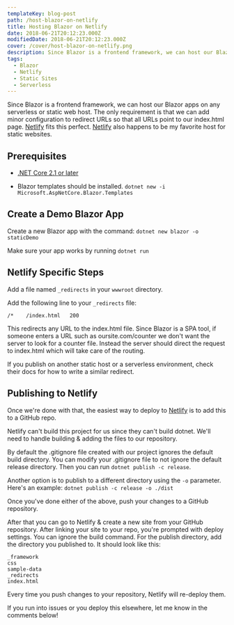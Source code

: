 ```yaml
---
templateKey: blog-post
path: /host-blazor-on-netlify
title: Hosting Blazor on Netlify
date: 2018-06-21T20:12:23.000Z
modifiedDate: 2018-06-21T20:12:23.000Z
cover: /cover/host-blazor-on-netlify.png
description: Since Blazor is a frontend framework, we can host our Blazor apps on any serverless or static web host. The only requirement is that we can add minor configuration to redirect URLs so that all URLs point to our index.html page. Netlify fits this perfect. Netlify also happens to be my favorite host for static websites.
tags:
  - Blazor
  - Netlify
  - Static Sites
  - Serverless
---
```


Since Blazor is a frontend framework, we can host our Blazor apps on any serverless or static web host. The only requirement is that we can add minor configuration to redirect URLs so that all URLs point to our index.html page. [Netlify](https://www.netlify.com/) fits this perfect. [Netlify](https://www.netlify.com/) also happens to be my favorite host for static websites.

## Prerequisites

* [.NET Core 2.1 or later](https://go.microsoft.com/fwlink/?linkid=873092)

* Blazor templates should be installed. `dotnet new -i Microsoft.AspNetCore.Blazor.Templates`

## Create a Demo Blazor App

Create a new Blazor app with the command: `dotnet new blazor -o staticDemo`

Make sure your app works by running `dotnet run`

## Netlify Specific Steps

Add a file named `_redirects` in your `wwwroot` directory.

Add the following line to your `_redirects` file:

```text
/*    /index.html   200
```

This redirects any URL to the index.html file. Since Blazor is a SPA tool, if someone enters a URL such as oursite.com/counter we don't want the server to look for a counter file. Instead the server should direct the request to index.html which will take care of the routing.

If you publish on another static host or a serverless environment, check their docs for how to write a similar redirect.

## Publishing to Netlify

Once we're done with that, the easiest way to deploy to [Netlify](https://www.netlify.com/) is to add this to a GitHub repo.

Netlify can't build this project for us since they can't build dotnet. We'll need to handle building & adding the files to our repository.

By default the .gitignore file created with our project ignores the default build directory. You can modify your .gitignore file to not ignore the default release directory. Then you can run `dotnet publish -c release`.

Another option is to publish to a different directory using the `-o` parameter. Here's an example: `dotnet publish -c release -o ./dist`

Once you've done either of the above, push your changes to a GitHub repository.

After that you can go to Netlify & create a new site from your GitHub repository. After linking your site to your repo, you're prompted with deploy settings. You can ignore the build command. For the publish directory, add the directory you published to. It should look like this:

```text
_framework
css
sample-data
_redirects
index.html
```

 Every time you push changes to your repository, Netlify will re-deploy them.

 If you run into issues or you deploy this elsewhere, let me know in the comments below! 